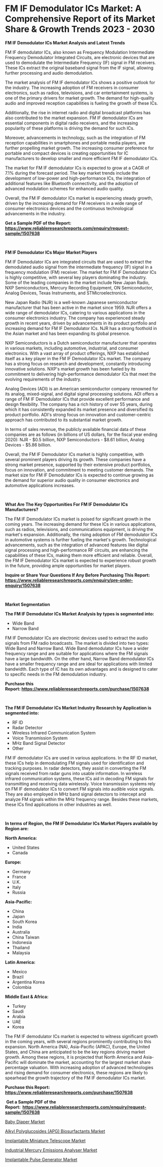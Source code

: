 <p><h1>FM IF Demodulator ICs Market: A Comprehensive Report of its Market Share & Growth Trends 2023 - 2030</h1></p><p><strong>FM IF Demodulator ICs Market Analysis and Latest Trends</strong></p>
<p><p>FM IF demodulator ICs, also known as Frequency Modulation Intermediate Frequency Demodulator Integrated Circuits, are electronic devices that are used to demodulate the Intermediate Frequency (IF) signal in FM receivers. These ICs extract the original baseband signal from the IF signal, allowing further processing and audio demodulation.</p><p>The market analysis of FM IF demodulator ICs shows a positive outlook for the industry. The increasing adoption of FM receivers in consumer electronics, such as radios, televisions, and car entertainment systems, is one of the primary drivers for market growth. The demand for high-quality audio and improved reception capabilities is fueling the growth of these ICs.</p><p>Additionally, the rise in internet radio and digital broadcast platforms has also contributed to the market expansion. FM IF demodulator ICs are essential components in digital radio receivers, and the increasing popularity of these platforms is driving the demand for such ICs.</p><p>Moreover, advancements in technology, such as the integration of FM reception capabilities in smartphones and portable media players, are further propelling market growth. The increasing consumer preference for portable and compact devices is creating opportunities for IC manufacturers to develop smaller and more efficient FM IF demodulator ICs.</p><p>The market for FM IF demodulator ICs is expected to grow at a CAGR of 7.1% during the forecast period. The key market trends include the development of low-power and high-performance ICs, the integration of additional features like Bluetooth connectivity, and the adoption of advanced modulation schemes for enhanced audio quality.</p><p>Overall, the FM IF demodulator ICs market is experiencing steady growth, driven by the increasing demand for FM receivers in a wide range of consumer electronics devices and the continuous technological advancements in the industry.</p></p>
<p><strong>Get a Sample PDF of the Report:&nbsp; <a href="https://www.reliableresearchreports.com/enquiry/request-sample/1507638">https://www.reliableresearchreports.com/enquiry/request-sample/1507638</a></strong></p>
<p>&nbsp;</p>
<p><strong>FM IF Demodulator ICs Major Market Players</strong></p>
<p><p>FM IF Demodulator ICs are integrated circuits that are used to extract the demodulated audio signal from the intermediate frequency (IF) signal in a frequency modulation (FM) receiver. The market for FM IF Demodulator ICs is highly competitive, with several key players dominating the industry. Some of the leading companies in the market include New Japan Radio, NXP Semiconductors, Mercury Recording Equipment, ON Semiconductor, Analog Devices, Texas Instruments, and STMicroelectronics.</p><p>New Japan Radio (NJR) is a well-known Japanese semiconductor manufacturer that has been active in the market since 1959. NJR offers a wide range of demodulator ICs, catering to various applications in the consumer electronics industry. The company has experienced steady growth in recent years, driven by advancements in its product portfolio and increasing demand for FM IF Demodulator ICs. NJR has a strong foothold in the Asian market and has been expanding its global presence.</p><p>NXP Semiconductors is a Dutch semiconductor manufacturer that operates in various markets, including automotive, industrial, and consumer electronics. With a vast array of product offerings, NXP has established itself as a key player in the FM IF Demodulator ICs market. The company has a strong focus on research and development, constantly introducing innovative solutions. NXP's market growth has been fueled by its commitment to delivering high-performance demodulator ICs that meet the evolving requirements of the industry.</p><p>Analog Devices (ADI) is an American semiconductor company renowned for its analog, mixed-signal, and digital signal processing solutions. ADI offers a range of FM IF Demodulator ICs that provide excellent performance and design flexibility. The company has a rich history of over 55 years, during which it has consistently expanded its market presence and diversified its product portfolio. ADI's strong focus on innovation and customer-centric approach has contributed to its substantial market growth.</p><p>In terms of sales revenue, the publicly available financial data of these companies are as follows (in billions of US dollars, for the fiscal year ending 2020): NJR - $0.5 billion, NXP Semiconductors - $8.61 billion, Analog Devices - $5.86 billion.</p><p>Overall, the FM IF Demodulator ICs market is highly competitive, with several prominent players driving its growth. These companies have a strong market presence, supported by their extensive product portfolios, focus on innovation, and commitment to meeting customer demands. The market size for FM IF Demodulator ICs is expected to continue growing as the demand for superior audio quality in consumer electronics and automotive applications increases.</p></p>
<p>&nbsp;</p>
<p><strong>What Are The Key Opportunities For FM IF Demodulator ICs Manufacturers?</strong></p>
<p><p>The FM IF Demodulator ICs market is poised for significant growth in the coming years. The increasing demand for these ICs in various applications, such as radios, televisions, and communications equipment, is driving the market's expansion. Additionally, the rising adoption of FM demodulator ICs in automotive systems is further fueling the market's growth. Technological advancements, such as the integration of advanced features like digital signal processing and high-performance RF circuits, are enhancing the capabilities of these ICs, making them more efficient and reliable. Overall, the FM IF Demodulator ICs market is expected to experience robust growth in the future, providing ample opportunities for market players.</p></p>
<p><strong>Inquire or Share Your Questions If Any Before Purchasing This Report: <a href="https://www.reliableresearchreports.com/enquiry/pre-order-enquiry/1507638">https://www.reliableresearchreports.com/enquiry/pre-order-enquiry/1507638</a></strong></p>
<p>&nbsp;</p>
<p><strong>Market Segmentation</strong></p>
<p><strong>The FM IF Demodulator ICs Market Analysis by types is segmented into:</strong></p>
<p><ul><li>Wide Band</li><li>Narrow Band</li></ul></p>
<p><p>FM IF Demodulator ICs are electronic devices used to extract the audio signals from FM radio broadcasts. The market is divided into two types: Wide Band and Narrow Band. Wide Band demodulator ICs have a wider frequency range and are suitable for applications where the FM signals have a large bandwidth. On the other hand, Narrow Band demodulator ICs have a smaller frequency range and are ideal for applications with limited bandwidth. Each type of IC has its own advantages and is designed to cater to specific needs in the FM demodulation industry.</p></p>
<p><strong>Purchase this Report:&nbsp;<a href="https://www.reliableresearchreports.com/purchase/1507638">https://www.reliableresearchreports.com/purchase/1507638</a></strong></p>
<p>&nbsp;</p>
<p><strong>The FM IF Demodulator ICs Market Industry Research by Application is segmented into:</strong></p>
<p><ul><li>RF ID</li><li>Radar Detector</li><li>Wireless Infrared Communication System</li><li>Voice Transmission System</li><li>MHz Band Signal Detector</li><li>Other</li></ul></p>
<p><p>FM IF demodulator ICs are used in various applications. In the RF ID market, these ICs help in demodulating FM signals used for identification and tracking purposes. In radar detectors, they assist in converting the FM signals received from radar guns into usable information. In wireless infrared communication systems, these ICs aid in decoding FM signals for transmitting and receiving data wirelessly. Voice transmission systems rely on FM IF demodulator ICs to convert FM signals into audible voice signals. They are also employed in MHz band signal detectors to intercept and analyze FM signals within the MHz frequency range. Besides these markets, these ICs find applications in other industries as well.</p></p>
<p>&nbsp;</p>
<p><strong>In terms of Region, the FM IF Demodulator ICs Market Players available by Region are:</strong></p>
<p>
    <p> <strong> North America: </strong>
        <ul>
            <li>United States</li>
            <li>Canada</li>
        </ul>
        </p> 
    <p> <strong> Europe: </strong>
        <ul>
            <li>Germany</li>
            <li>France</li>
            <li>U.K.</li>
            <li>Italy</li>
            <li>Russia</li>
        </ul>
        </p> 
    <p> <strong> Asia-Pacific: </strong>
        <ul>
            <li>China</li>
            <li>Japan</li>
            <li>South Korea</li>
            <li>India</li>
            <li>Australia</li>
            <li>China Taiwan</li>
            <li>Indonesia</li>
            <li>Thailand</li>
            <li>Malaysia</li>
        </ul>
        </p> 
    <p> <strong> Latin America: </strong>
        <ul>
            <li>Mexico</li>
            <li>Brazil</li>
            <li>Argentina Korea</li>
            <li>Colombia</li>
        </ul>
        </p> 
    <p> <strong> Middle East & Africa: </strong>
        <ul>
            <li>Turkey</li>
            <li>Saudi</li>
            <li>Arabia</li>
            <li>UAE</li>
            <li>Korea</li>
        </ul>
    </p>
    </p>
<p><p>The FM IF demodulator ICs market is expected to witness significant growth in the coming years, with several regions prominently contributing to this expansion. North America (NA), Asia-Pacific (APAC), Europe, the United States, and China are anticipated to be the key regions driving market growth. Among these regions, it is projected that North America and Asia-Pacific will dominate the market, accounting for the largest market share percentage valuation. With increasing adoption of advanced technologies and rising demand for consumer electronics, these regions are likely to spearhead the growth trajectory of the FM IF demodulator ICs market.</p></p>
<p><strong>Purchase this Report: <a href="https://www.reliableresearchreports.com/purchase/1507638">https://www.reliableresearchreports.com/purchase/1507638</a></strong></p>
<p>&nbsp;<strong>Get a Sample PDF of the Report:&nbsp;&nbsp;<a href="https://www.reliableresearchreports.com/enquiry/request-sample/1507638">https://www.reliableresearchreports.com/enquiry/request-sample/1507638</a></strong></p>
<p><strong></strong></p>
<p><p><a href="https://www.linkedin.com/pulse/baby-diaper-market-size-forecast-2023-2030-insight-hubb/">Baby Diaper Market</a></p><p><a href="https://www.linkedin.com/pulse/alkyl-polyglucosides-apg-biosurfactants/">Alkyl Polyglucosides (APG) Biosurfactants Market</a></p><p><a href="https://medium.com/@juliusadams1991/implantable-miniature-telescope-market-the-key-to-successful-business-strategy-forecast-till-2030-a143c7a9d10b">Implantable Miniature Telescope Market</a></p><p><a href="https://www.linkedin.com/pulse/industrial-mercury-emissions-analyser-market-size-1e/">Industrial Mercury Emissions Analyser Market</a></p><p><a href="https://medium.com/@sylvanfahey/implantable-pulse-generator-market-size-cagr-trends-2024-2030-ce9034cabcc5">Implantable Pulse Generator Market</a></p></p>